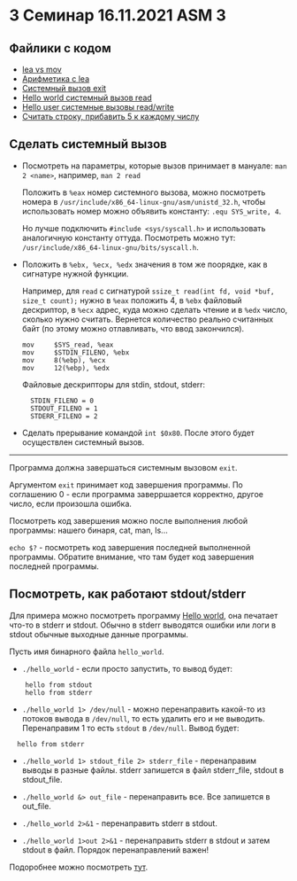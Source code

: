 # 3 Семинар 16.11.2021 ASM 3

## Файлики с кодом
* [lea vs mov](lea.S)
* [Арифметика с lea](lea_operations.S)
* [Системный вызов exit](syscall.S)
* [Hello world системный вызов read](hello_world.S)
* [Hello user системные вызовы read/write](syscall_read.S)
* [Считать строку, прибавить 5 к каждому числу](add.S)


## Сделать системный вызов

* Посмотреть на параметры, которые вызов принимает в мануале: `man 2 <name>`, например, `man 2 read`

  Положить в `%eax` номер системного вызова, можно посмотреть номера в `/usr/include/x86_64-linux-gnu/asm/unistd_32.h`, чтобы использовать номер можно объявить константу: `.equ SYS_write, 4`. 

  Но лучше подключить `#include <sys/syscall.h>` и использовать аналогичную константу оттуда. Посмотреть можно тут: `/usr/include/x86_64-linux-gnu/bits/syscall.h`.

* Положить в `%ebx, %ecx, %edx` значения в том же поорядке, как в сигнатуре нужной функции.
  
  Например, для `read`  с сигнатурой `ssize_t read(int fd, void *buf, size_t count);` нужно в `%eax` положить 4, в `%ebx` файловый дескриптор, в `%ecx` адрес, куда можно сделать чтение и в `%edx` число, сколько нужно считать. Вернется количество реально считанных байт (по этому можно отлавливать, что ввод закончился).

    ```
    mov     $SYS_read, %eax
    mov     $STDIN_FILENO, %ebx
    mov     8(%ebp), %ecx
    mov     12(%ebp), %edx
    ```
    
    Файловые дескрипторы для stdin, stdout, stderr:
    
    ```
      STDIN_FILENO = 0
      STDOUT_FILENO = 1
      STDERR_FILENO = 2
    ```
    
* Сделать прерывание командой `int $0x80`. После этого будет осуществлен системный вызов.

----------
Программа должна завершаться системным вызовом `exit`.

Аргументом `exit` принимает код завершения программы. По соглашению 0 - если программа заверршается корректно, другое число, если произошла ошибка.

Посмотреть код завершения можно после выполнения любой программы: нашего бинаря, cat, man, ls...

`echo $?` - посмотреть код завершения последней выполненной программы. Обратите внимание, что там будет код завершения последней программы.

## Посмотреть, как работают stdout/stderr

Для примера можно посмотреть программу [Hello world](hello_world.S), она печатает что-то в stderr и stdout. Обычно в stderr выводятся ошибки или логи в stdout обычные выходные данные программы.

Пусть имя бинарного файла `hello_world`.

* `./hello_world` - если просто запустить, то вывод будет:
```
    hello from stdout
    hello from stderr
```

* `./hello_world 1> /dev/null` - можно перенаправить какой-то из потоков вывода в `/dev/null`, то есть удалить его и не выводить. Перенаправим 1 то есть `stdout` в `/dev/null`. Вывод будет:

```
  hello from stderr
```

* `./hello_world 1> stdout_file 2> stderr_file` - перенаправим выводы в разные файлы. stderr запишется в файл stderr_file, stdout в stdout_file.

* `./hello_world &> out_file` - перенаправить все. Все запишется в out_file.

* `./hello_world 2>&1` - перенаправить stderr в stdout. 
* `./hello_world 1>out 2>&1` - перенаправить stderr в stdout и затем stdout в файл. Порядок перенаправлений важен!

Подоробнее можно посмотреть [тут](https://catonmat.net/bash-one-liners-explained-part-three).
